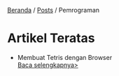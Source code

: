 [Beranda](https://nizhampihe.github.io/Lesarie) / [Posts](https://nizhampihe.github.io/Lesarie/posts) / Pemrograman

# Artikel Teratas

- Membuat Tetris dengan Browser <br> [Baca selengkapnya>](https://nizhampihe.github.io/Lesarie/posts/pemrograman/membuat-tetris.html)
